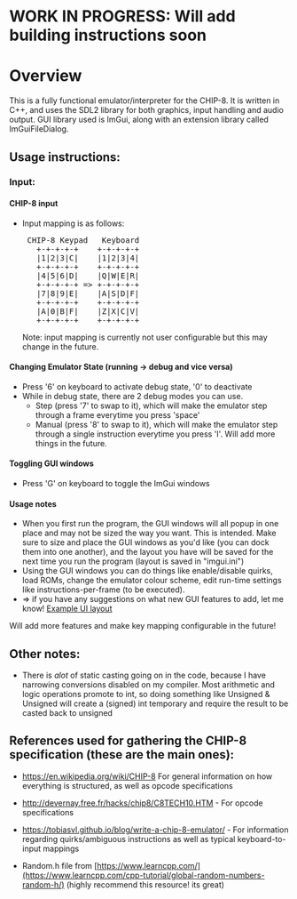 # WORK IN PROGRESS: Will add building instructions soon

# Overview
This is a fully functional emulator/interpreter for the CHIP-8. It is written in C++, and uses the SDL2 library for both graphics, input handling and audio output. GUI library used is ImGui, along with an extension library called ImGuiFileDialog.

## Usage instructions:
### Input:
#### CHIP-8 input
- Input mapping is as follows:
  <pre>
   CHIP-8 Keypad   Keyboard   
     +-+-+-+-+    +-+-+-+-+  
     |1|2|3|C|    |1|2|3|4|  
     +-+-+-+-+    +-+-+-+-+  
     |4|5|6|D|    |Q|W|E|R|  
     +-+-+-+-+ => +-+-+-+-+  
     |7|8|9|E|    |A|S|D|F| 
     +-+-+-+-+    +-+-+-+-+ 
     |A|0|B|F|    |Z|X|C|V|  
     +-+-+-+-+    +-+-+-+-+   
  </pre>
  Note: input mapping is currently not user configurable but this may change in the future.
#### Changing Emulator State (running -> debug and vice versa)
- Press '6' on keyboard to activate debug state, '0' to deactivate
- While in debug state, there are 2 debug modes you can use.
  - Step (press '7' to swap to it), which will make the emulator step through a frame everytime you press 'space'
  - Manual (press '8' to swap to it), which will make the emulator step through a single instruction everytime you press 'I'. Will add more things in the future. 
#### Toggling GUI windows
- Press 'G' on keyboard to toggle the ImGui windows

#### Usage notes
- When you first run the program, the GUI windows will all popup in one place and may not be sized the way you want. This is intended. Make sure to size and place the GUI windows as you'd like (you can dock them into one another), and the layout you have will be saved for the next time you run the program (layout is saved in "imgui.ini")
- Using the GUI windows you can do things like enable/disable quirks, load ROMs, change the emulator colour scheme, edit run-time settings like instructions-per-frame (to be executed).
- => if you have any suggestions on what new GUI features to add, let me know!
[Example UI layout](readme_images/emulator_ui_layout_example.pmg)

Will add more features and make key mapping configurable in the future!
## Other notes:
- There is *alot* of static casting going on in the code, because I have narrowing conversions disabled on my compiler. Most arithmetic and logic operations promote to int, so doing something like Unsigned & Unsigned will create a (signed) int temporary and require the result to be casted back to unsigned

## References used for gathering the CHIP-8 specification (these are the main ones):
- https://en.wikipedia.org/wiki/CHIP-8 For general information on how everything is structured, as well as opcode specifications
- http://devernay.free.fr/hacks/chip8/C8TECH10.HTM - For opcode specifications
- https://tobiasvl.github.io/blog/write-a-chip-8-emulator/ - For information regarding quirks/ambiguous instructions as well as typical keyboard-to-input mappings

- Random.h file from [https://www.learncpp.com/](https://www.learncpp.com/cpp-tutorial/global-random-numbers-random-h/) (highly recommend this resource! its great)
